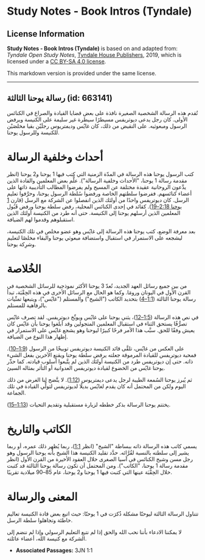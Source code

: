 # Study Notes - Book Intros (Tyndale)

## License Information

**Study Notes - Book Intros (Tyndale)** is based on and adapted from: _Tyndale Open Study Notes_, [Tyndale House Publishers](https://tyndaleopenresources.com/), 2019, which is licensed under a [CC BY-SA 4.0 license](https://creativecommons.org/licenses/by-sa/4.0/legalcode.en).

This markdown version is provided under the same license.



--------------------------------

## رسالة يوحنا الثالثة (id: 663141)

تُقدم هذه الرسالة الشخصية الصغيرة نافذة على بعض قضايا القيادة والصراع في الكنائس الأولى. كان رجل يدعى ديوتريفس مسيطرًا سيطرة غير سليمة على الكنيسة ويرفض الرسول ومبعوثيه. على النقيض من ذلك، كان غايُس وديمتريوس رجلَيْن بقيا مخلصَيْن للكنيسة وللرسول يوحنا.

أحداث وخلفية الرسالة
====================

كتب الرسول يوحنا هذه الرسالة في المدّة الزمنية التي كتب فيها 1 يوحنا و2 يوحنا (انظر مقدمة رسالة 1 يوحنا، "الأحداث وخلفية الرسالة"). علَّم بعض المعلمين والقادة الذين يدَّعون الروحانية عقيدة مختلفة عن المسيح ولم يفرضوا المطالب التأديبية ذاتها على أعضاء كنائسهم. ففرضوا سلطتهم الخاصة ورفضوا سُلطة الرسول يوحنا، وحرَّفوا تعليم الرسل. كان ديوتريفس واحدًا من أولئك الذين انفصلوا عن الشركة مع الرسل (قارن [1 يوحنا 2:18–19](https://ref.ly/1John2:18-1John2:19)). كقائد في إحدى الكنائس المحلية، رفض سلطة يوحنا ورفض قَبُول المعلمين الذين أرسلهم يوحنا إلى الكنيسة. حتى أنه طرد من الكنيسة أولئك الذين استقبلوهم وقدموا لهم الضيافة.

بعد معرفة الوضع، كتب يوحنا هذه الرسالة إلى غايُس وهو عضو مخلص في تلك الكنيسة، ليشجعه على الاستمرار في استقبال واستضافة مبعوثي يوحنا والبقاء مخلصًا لتعليم وشرِكة يوحنا.

الخُلاصة
========

من بين جميع رسائل العهد الجديد، تُعدّ 3 يوحنا الأكثر نموذجية للرسائل الشخصية في القرن الأول في اليونان ورومَا. وكما هو الحال مع الرسائل الأخرى في هذه الحِقْبَة، تبدأ رسالة يوحنا الثالثة ([1:1–4](https://ref.ly/3John1:1-3John1:4)) بتحديد الكاتب ("الشيخ") والمستلم ("غايُس")، ويتبعها تمنِّيات بالرفاهية للمستلم.

في نص هذه الرسالة ([1:5–12](https://ref.ly/3John1:5-3John1:12))، يثني يوحنا على غايُس ويوبِّخ ديوتريفس. لقد تصرف غايُس تصرُّفًا يستحق الثناء في استقبال المعلمين المتجولين وقد أبلغوا يوحنا بأن غايُس كان يعيش وفقًا للحق. سبَّب هذا الأمر فرحًا كبيرًا ليوحنا وهو يشجع غايُس على الاستمرار في إظهار هذا النوع من الضيافة.

على العكس من غايُس، تلقَّى قائد الكنيسة ديوتريفس توبيخًا من الرسول ([1:9–10](https://ref.ly/3John1:9-3John1:10)). فمحبة ديوتريفس للقيادة المرموقة جعلته يرفض سلطة يوحنا ويقنع الآخرين بفعل الشيء ذاته. حتى إن ديوتريفس طرد من الكنيسة أولئك الذين لم يتَّبعوا أسلوب قيادته. كما حذّر يوحنا غايُس من الخضوع لقيادة ديوتريفس العدوانية أو التأثر بمثاله السيئ.

ثم يُبرز يوحنا السُمعة الطيبة لرجل يدعى ديمتريوس ([1:12](https://ref.ly/3John1:12)). لا يتَّضح لنا الغرض من ذلك اليوم ولكن من المحتمل أنه كان يقدم لغايُس بديلًا لديوتريفس لتولِّي القيادة في تلك الجماعة.

يختتم يوحنا الرسالة بذكر خططه لزيارة مستقبلية وتقديم التحيات ([1:13–15](https://ref.ly/3John1:13-3John1:15)).

الكاتب والتاريخ
===============

يسمي كاتب هذه الرسالة ذاته ببساطة "الشيخ" (انظر [1:1](https://ref.ly/3John1:1))، ربما يُظهِر ذلك عمره، أو ربما يشير إلى سلطته بالنسبة لقُرَّائه. حدَّد تقليد الكنيسة هذا الشيخ بأنه يوحنا الرسول وهو رجل مسن وشيخ الكنائس في آسيا الصغرى خلال العقود الأخيرة من القرن الأول (انظر مقدمة رسالة 1 يوحنا، "الكاتب"). ومن المحتمل أن تكون رسالة يوحنا الثالثة قد كتبت خلال الحِقْبَة عينها التي كتبت فيها 1 يوحنا و2 يوحنا، عام 85–90 ميلادية تقريبًا.

المعنى والرسالة
===============

تتناول الرسالة الثالثة ليوحنّا مشكلة ذُكرَت في 1 يوحنّا: حيث اتبع بعض قادة الكنيسة تعاليم خاطئة وتجاهلوا سلطة الرسل.

لا يمكننا الادعاء بأننا نحب الله والحق إذا لم نتبع التعليم الرسولي وإذا لم ننضم إلى الشركة مع كنيسة الله، أعضاء عائلته.

* **Associated Passages:** 3JN 1:1

